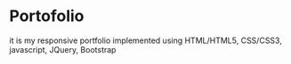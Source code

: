 # Portofolio
it is my responsive portfolio implemented using HTML/HTML5, CSS/CSS3, javascript, JQuery, Bootstrap
